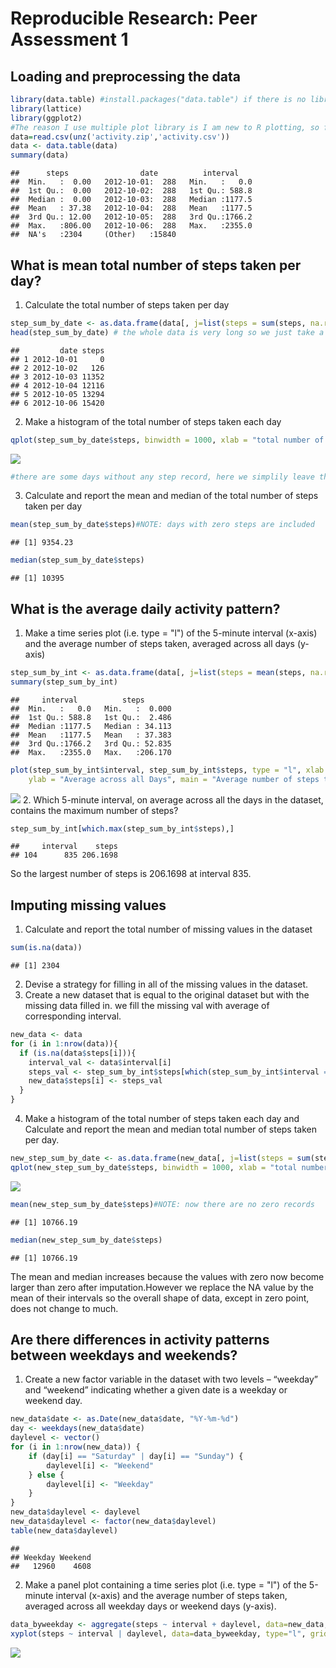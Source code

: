 # Reproducible Research: Peer Assessment 1


## Loading and preprocessing the data

```r
library(data.table) #install.packages("data.table") if there is no library data.table
library(lattice)
library(ggplot2)
#The reason I use multiple plot library is I am new to R plotting, so for each plot I just googled how to do it(mostly find the answers in http://stackoverflow.com/). Each of the answer uses different plot library.
data=read.csv(unz('activity.zip','activity.csv'))
data <- data.table(data)
summary(data)
```

```
##      steps                date          interval     
##  Min.   :  0.00   2012-10-01:  288   Min.   :   0.0  
##  1st Qu.:  0.00   2012-10-02:  288   1st Qu.: 588.8  
##  Median :  0.00   2012-10-03:  288   Median :1177.5  
##  Mean   : 37.38   2012-10-04:  288   Mean   :1177.5  
##  3rd Qu.: 12.00   2012-10-05:  288   3rd Qu.:1766.2  
##  Max.   :806.00   2012-10-06:  288   Max.   :2355.0  
##  NA's   :2304     (Other)   :15840
```


## What is mean total number of steps taken per day?
1. Calculate the total number of steps taken per day

```r
step_sum_by_date <- as.data.frame(data[, j=list(steps = sum(steps, na.rm = TRUE)),by = date])#total number of steps taken per day
head(step_sum_by_date) # the whole data is very long so we just take a look at first 6 entry
```

```
##         date steps
## 1 2012-10-01     0
## 2 2012-10-02   126
## 3 2012-10-03 11352
## 4 2012-10-04 12116
## 5 2012-10-05 13294
## 6 2012-10-06 15420
```
2. Make a histogram of the total number of steps taken each day

```r
qplot(step_sum_by_date$steps, binwidth = 1000, xlab = "total number of steps taken each day")
```

![](PA1_template_files/figure-html/unnamed-chunk-3-1.png) 

```r
#there are some days without any step record, here we simplily leave these days here.
```
3. Calculate and report the mean and median of the total number of steps taken per day

```r
mean(step_sum_by_date$steps)#NOTE: days with zero steps are included
```

```
## [1] 9354.23
```

```r
median(step_sum_by_date$steps)
```

```
## [1] 10395
```
## What is the average daily activity pattern?
1. Make a time series plot (i.e. type = "l") of the 5-minute interval (x-axis) and the average number of steps taken, averaged across all days (y-axis)

```r
step_sum_by_int <- as.data.frame(data[, j=list(steps = mean(steps, na.rm = TRUE)),by = interval])
summary(step_sum_by_int)
```

```
##     interval          steps        
##  Min.   :   0.0   Min.   :  0.000  
##  1st Qu.: 588.8   1st Qu.:  2.486  
##  Median :1177.5   Median : 34.113  
##  Mean   :1177.5   Mean   : 37.383  
##  3rd Qu.:1766.2   3rd Qu.: 52.835  
##  Max.   :2355.0   Max.   :206.170
```

```r
plot(step_sum_by_int$interval, step_sum_by_int$steps, type = "l", xlab = "5-min interval", 
    ylab = "Average across all Days", main = "Average number of steps taken")
```

![](PA1_template_files/figure-html/unnamed-chunk-5-1.png) 
2. Which 5-minute interval, on average across all the days in the dataset, contains the maximum number of steps?

```r
step_sum_by_int[which.max(step_sum_by_int$steps),]
```

```
##     interval    steps
## 104      835 206.1698
```
So the largest number of steps is 206.1698 at interval 835.
## Imputing missing values
1. Calculate and report the total number of missing values in the dataset

```r
sum(is.na(data))
```

```
## [1] 2304
```
2. Devise a strategy for filling in all of the missing values in the dataset.
3. Create a new dataset that is equal to the original dataset but with the missing data filled in.
we fill the missing val with average of corresponding interval.

```r
new_data <- data
for (i in 1:nrow(data)){
  if (is.na(data$steps[i])){
    interval_val <- data$interval[i]
    steps_val <- step_sum_by_int$steps[which(step_sum_by_int$interval == interval_val)]
    new_data$steps[i] <- steps_val
  }
}
```
4. Make a histogram of the total number of steps taken each day and Calculate and report the mean and median total number of steps taken per day.

```r
new_step_sum_by_date <- as.data.frame(new_data[, j=list(steps = sum(steps, na.rm = TRUE)),by = date])#total number of steps taken per day
qplot(new_step_sum_by_date$steps, binwidth = 1000, xlab = "total number of steps taken each day with imputated missing value")
```

![](PA1_template_files/figure-html/unnamed-chunk-9-1.png) 

```r
mean(new_step_sum_by_date$steps)#NOTE: now there are no zero records
```

```
## [1] 10766.19
```

```r
median(new_step_sum_by_date$steps)
```

```
## [1] 10766.19
```
The mean and median increases because the values with zero now become larger than zero after imputation.However we replace the NA value by the mean of their intervals so the overall shape of data, except in zero point, does not change to much.

## Are there differences in activity patterns between weekdays and weekends?
1. Create a new factor variable in the dataset with two levels – “weekday” and “weekend” indicating whether a given date is a weekday or weekend day.

```r
new_data$date <- as.Date(new_data$date, "%Y-%m-%d")
day <- weekdays(new_data$date)
daylevel <- vector()
for (i in 1:nrow(new_data)) {
    if (day[i] == "Saturday" | day[i] == "Sunday") {
        daylevel[i] <- "Weekend"
    } else {
        daylevel[i] <- "Weekday"
    }
}
new_data$daylevel <- daylevel
new_data$daylevel <- factor(new_data$daylevel)
table(new_data$daylevel)
```

```
## 
## Weekday Weekend 
##   12960    4608
```
2. Make a panel plot containing a time series plot (i.e. type = "l") of the 5-minute interval (x-axis) and the average number of steps taken, averaged across all weekday days or weekend days (y-axis).

```r
data_byweekday <- aggregate(steps ~ interval + daylevel, data=new_data, FUN="mean")
xyplot(steps ~ interval | daylevel, data=data_byweekday, type="l", grid=T, layout=c(1,2), ylab="Average number of steps taken", xlab="5-min. intervals", main="Average  5-min. activity intervals: Weekdays vs. Weekends")
```

![](PA1_template_files/figure-html/unnamed-chunk-11-1.png) 
